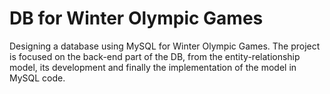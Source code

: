 # DB for Winter Olympic Games
Designing a database using MySQL for Winter Olympic Games. The project is focused on the back-end part of the DB, from the entity-relationship model, its development and finally the implementation of the model in MySQL code.
